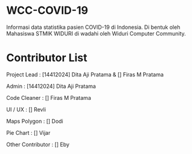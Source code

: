 # WCC-COVID-19
Informasi data statistika pasien COVID-19 di Indonesia. Di bentuk oleh Mahasiswa STMIK WIDURI di wadahi oleh Widuri Computer Community.

# Contributor List
Project Lead      : [14412024] Dita Aji Pratama & [] Firas M Pratama

Admin             : [14412024] Dita Aji Pratama

Code Cleaner      : [] Firas M Pratama

UI / UX           : [] Revli

Maps Polygon      : [] Dodi

Pie Chart         : [] Vijar

Other Contributor : [] Eby
